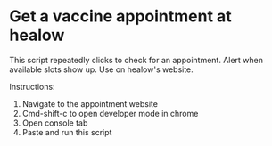 # Get a vaccine appointment at healow
This script repeatedly clicks to check for an appointment. Alert when available slots show up.
Use on healow's website.
  
Instructions:
1. Navigate to the appointment website
2. Cmd-shift-c to open developer mode in chrome
3. Open console tab
4. Paste and run this script
